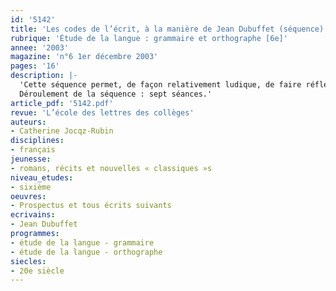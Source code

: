 ```yaml
---
id: '5142'
title: 'Les codes de l’écrit, à la manière de Jean Dubuffet (séquence)'
rubrique: 'Étude de la langue : grammaire et orthographe [6e]'
annee: '2003'
magazine: 'n°6 1er décembre 2003'
pages: '16'
description: |-
  'Cette séquence permet, de façon relativement ludique, de faire réfléchir les élèves sur la nécessité d’un code commun pour communiquer et de revenir sur certains des acquis fondamentaux du primaire, sur lesquels ils sont évalués en début de sixième. Il s’agit, à partir d’un texte d’auteur qui joue avec les règles de l’écrit, de conduire les élèves à prendre conscience de la nécessité de connaître et de respecter un même code pour pouvoir communiquer aisément. La première confrontation des élèves avec l’extrait de Jean Dubuffet est assez déroutante pour d’abord les faire réagir et ensuite pour pouvoir les conduire, en exploitant leurs propres difficultés de « déchiffrage », à mieux comprendre et à mieux accepter l’intérêt de la pratique des outils de langue, qui, souvent, leur apparaissent rébarbatifs en classe de français. Deux fiches outils, appelées  MÉMO 1 (sur la ponctuation) et MÉMO 2 (sur les types et formes de phrases), sont proposées comme synthèses de cours, sur des points traditionnellement abordés en début de sixième.
  Déroulement de la séquence : sept séances.'
article_pdf: '5142.pdf'
revue: 'L’école des lettres des collèges'
auteurs:
- Catherine Jocqz-Rubin
disciplines:
- français
jeunesse:
- romans, récits et nouvelles « classiques »s
niveau_etudes:
- sixième
oeuvres:
- Prospectus et tous écrits suivants
ecrivains:
- Jean Dubuffet
programmes:
- étude de la langue - grammaire
- étude de la langue - orthographe
siecles:
- 20e siècle
---
```

